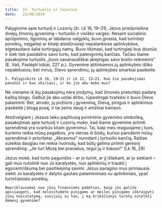 ```yaml
---
title:  IV. Turtuolis ir lozorius
date:   21/08/2019
---
```


Palyginime apie turtuolį ir Lozorių (žr. Lk 16, 19–31), Jėzus priešpriešina dviejų žmonių gyvenimą – turtuolio ir visiško vargšo. Nesant socialinio aprūpinimo, ligoninių ar labdaros valgyklų, buvo įprasta, kad turintieji poreikių, neįgalieji ar kitaip atsidūrusieji nepalankiose aplinkybėse, elgetaudavo šalia turtingųjų namų. Buvo tikimasi, kad turtingieji bus dosnūs ir šiek tiek pasidalins savo turtu, kad palengvintų kančias. Tačiau šiame pasakojime turtuolis „buvo savanaudiškai abejingas savo brolio reikmėms“ (E. Vait, Paslėpti lobiai, 227 p.). Gyvenime atitinkamos jų aplinkybės išliko nepakitusios; bet mirus, Dievo sprendimu, jų aplinkybės smarkiai pasikeitė.

`5. Palyginkite Lk 16, 19–31 ir Lk 12, 13–21. Kuo šie pasakojimai panašūs ir kuo skiriasi, ir ko jie abu moko mus?`

Nė viename iš šių pasakojimų nėra įrodymų, kad žmonės praturtėjo padarę kažką blogo. Galbūt jie abu uoliai dirbo, rūpestingai tvarkėsi ir buvo Dievo palaiminti. Bet, atrodo, jų požiūris į gyvenimą, Dievą, pinigus ir aplinkinius pasikeitė į blogą pusę, ir tai jiems daug ir amžinai kainavo.

Atsižvelgiant į Jėzaus laiku paplitusią pomirtinio gyvenimo simboliką, pasakojimas apie turtuolį ir Lozorių moko, kad šiame gyvenime priimti sprendimai yra svarbūs kitam gyvenimui. Tai, kaip mes reaguojame į tuos, kuriems reikia mūsų pagalbos, yra vienas iš būdų, kuriuo parodomi mūsų sprendimai ir prioritetai. „Abraomui“ nurodant į turtuolio kančią, Raštas suteikia daugiau nei reikia nuorodų, kad būtų galima priimti geresnį sprendimą: „Jie turi Mozę bei pranašus, tegul jų ir klauso!“ (Lk 16, 29)

Jėzus mokė, kad turto pagundos – ar jo turint, ar jį išlaikant, ar jo siekiant – gali mus nutolinti nuo Jo karalystės, nuo aplinkinių ir traukti į egocentriškumą bei pasitikėjimą savimi. Jėzus paragino mus pirmiausia siekti Jo karalystės ir dalytis gautais palaiminimais su aplinkiniais, ypač turinčiaisiais poreikių.

`Nepriklausomai nuo jūsų finansinės padėties, kaip jūs galite apsisaugoti, kad neleistumėte pinigams ar meilei pinigams iškraipyti jūsų nusistatymą, susijusį su tuo, į ką krikščionys turėtų sutelkti dėmesį gyvenime?`
